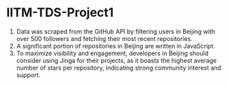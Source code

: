 # IITM-TDS-Project1
1) Data was scraped from the GitHub API by filtering users in Beijing with over 500 followers and fetching their most recent repositories.
2) A significant portion of repositories in Beijing are written in JavaScript.
3) To maximize visibility and engagement, developers in Beijing should consider using Jinga for their projects, as it boasts the highest average number of stars per repository, indicating strong community interest and support.
